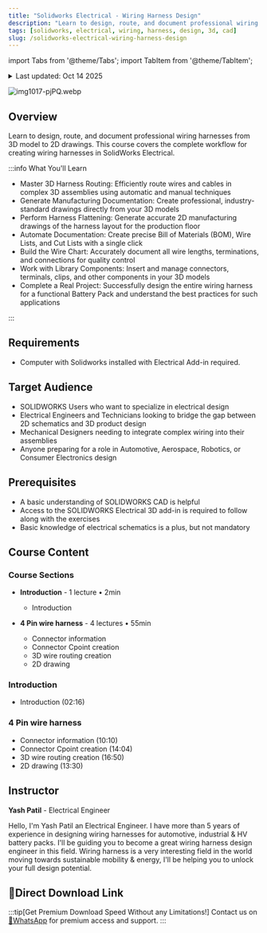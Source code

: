 ```yaml
---
title: "Solidworks Electrical - Wiring Harness Design"
description: "Learn to design, route, and document professional wiring harnesses from 3D model to 2D drawings with this comprehensive course"
tags: [solidworks, electrical, wiring, harness, design, 3d, cad]
slug: /solidworks-electrical-wiring-harness-design
---
```


import Tabs from '@theme/Tabs';
import TabItem from '@theme/TabItem';

<details>
<summary>Last updated: Oct 14 2025</summary>

This tutorial was last updated on Oct 14 2025. For the most current information, please check the original source.

</details>

![img1017-pjPQ.webp](https://list.ucards.store/d/img/img1017-pjPQ.webp)

## Overview

Learn to design, route, and document professional wiring harnesses from 3D model to 2D drawings. This course covers the complete workflow for creating wiring harnesses in SolidWorks Electrical.

:::info What You'll Learn

- Master 3D Harness Routing: Efficiently route wires and cables in complex 3D assemblies using automatic and manual techniques
- Generate Manufacturing Documentation: Create professional, industry-standard drawings directly from your 3D models
- Perform Harness Flattening: Generate accurate 2D manufacturing drawings of the harness layout for the production floor
- Automate Documentation: Create precise Bill of Materials (BOM), Wire Lists, and Cut Lists with a single click
- Build the Wire Chart: Accurately document all wire lengths, terminations, and connections for quality control
- Work with Library Components: Insert and manage connectors, terminals, clips, and other components in your 3D models
- Complete a Real Project: Successfully design the entire wiring harness for a functional Battery Pack and understand the best practices for such applications

:::

## Requirements

- Computer with Solidworks installed with Electrical Add-in required.

## Target Audience

- SOLIDWORKS Users who want to specialize in electrical design
- Electrical Engineers and Technicians looking to bridge the gap between 2D schematics and 3D product design
- Mechanical Designers needing to integrate complex wiring into their assemblies
- Anyone preparing for a role in Automotive, Aerospace, Robotics, or Consumer Electronics design

## Prerequisites

- A basic understanding of SOLIDWORKS CAD is helpful
- Access to the SOLIDWORKS Electrical 3D add-in is required to follow along with the exercises
- Basic knowledge of electrical schematics is a plus, but not mandatory

## Course Content

<Tabs>
<TabItem value="outline" label="Course Outline" default>

### Course Sections

- **Introduction** - 1 lecture • 2min
  - Introduction
    
- **4 Pin wire harness** - 4 lectures • 55min
  - Connector information
  - Connector Cpoint creation
  - 3D wire routing creation
  - 2D drawing

</TabItem>
<TabItem value="details" label="Detailed Content">

### Introduction
- Introduction (02:16)

### 4 Pin wire harness
- Connector information (10:10)
- Connector Cpoint creation (14:04)
- 3D wire routing creation (16:50)
- 2D drawing (13:30)

</TabItem>
</Tabs>

## Instructor

**Yash Patil** - Electrical Engineer

Hello, I'm Yash Patil an Electrical Engineer. I have more than 5 years of experience in designing wiring harnesses for automotive, industrial & HV battery packs. I'll be guiding you to become a great wiring harness design engineer in this field. Wiring harness is a very interesting field in the world moving towards sustainable mobility & energy, I'll be helping you to unlock your full design potential.

## 🚀Direct Download Link
:::tip[Get Premium Download Speed Without any Limitations!]
Contact us on [💬WhatsApp](https://wa.me/+8613237610083) for premium  access and support.
:::
